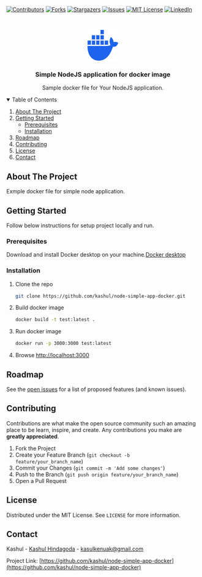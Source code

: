 
[![Contributors][contributors-shield]][contributors-url]
[![Forks][forks-shield]][forks-url]
[![Stargazers][stars-shield]][stars-url]
[![Issues][issues-shield]][issues-url]
[![MIT License][license-shield]][license-url]
[![LinkedIn][linkedin-shield]][linkedin-url]



<!-- PROJECT LOGO -->
<br />
<p align="center">
  <a href="https://github.com/kashul/node-simple-app-docker">
    <img src="images/docker.png" alt="Logo" width="80" height="80">
  </a>

  <h3 align="center">Simple NodeJS application for docker image
</h3>

  <p align="center">
    Sample docker file for Your NodeJS application.
  </p>
</p>



<!-- TABLE OF CONTENTS -->
<details open="open">
  <summary>Table of Contents</summary>
  <ol>
    <li>
      <a href="#about-the-project">About The Project</a>
    </li>
    <li>
      <a href="#getting-started">Getting Started</a>
      <ul>
        <li><a href="#prerequisites">Prerequisites</a></li>
        <li><a href="#installation">Installation</a></li>
      </ul>
    </li>
    <li><a href="#roadmap">Roadmap</a></li>
    <li><a href="#contributing">Contributing</a></li>
    <li><a href="#license">License</a></li>
    <li><a href="#contact">Contact</a></li>
  </ol>
</details>



<!-- ABOUT THE PROJECT -->
## About The Project

Exmple docker file for simple node application.





<!-- GETTING STARTED -->
## Getting Started

Follow below instructions for setup project locally and run.

### Prerequisites

Download and install Docker desktop on your machine.[Docker desktop](https://www.docker.com/products/docker-desktop/)


### Installation


1. Clone the repo
   ```sh
   git clone https://github.com/kashul/node-simple-app-docker.git
   ```
2. Build docker image
   ```sh
   docker build -t test:latest .
   ```
3. Run docker image
   ```sh
   docker run -p 3000:3000 test:latest
   ```
4. Browse [http://localhost:3000](http://localhost:3000)







<!-- ROADMAP -->
## Roadmap

See the [open issues](https://github.com/kashul/node-simple-app-docker/issues) for a list of proposed features (and known issues).



<!-- CONTRIBUTING -->
## Contributing

Contributions are what make the open source community such an amazing place to be learn, inspire, and create. Any contributions you make are **greatly appreciated**.

1. Fork the Project
2. Create your Feature Branch (`git checkout -b feature/your_branch_name`)
3. Commit your Changes (`git commit -m 'Add some changes'`)
4. Push to the Branch (`git push origin feature/your_branch_name`)
5. Open a Pull Request



<!-- LICENSE -->
## License

Distributed under the MIT License. See `LICENSE` for more information.



<!-- CONTACT -->
## Contact

Kashul - [Kashul Hindagoda](https://www.linkedin.com/in/kashul-hindagoda/) - kasulkenuak@gmail.com

Project Link: [https://github.com/kashul/node-simple-app-docker](https://github.com/kashul/node-simple-app-docker)









<!-- MARKDOWN LINKS & IMAGES -->
<!-- https://www.markdownguide.org/basic-syntax/#reference-style-links -->
[contributors-shield]: https://img.shields.io/github/contributors/kashul/node-simple-app-docker?style=for-the-badge
[contributors-url]: https://github.com/kashul/node-simple-app-docker/graphs/contributors
[forks-shield]: https://img.shields.io/github/forks/kashul/node-simple-app-docker?style=for-the-badge
[forks-url]: https://github.com/kashul/node-simple-app-docker/network/members
[stars-shield]: https://img.shields.io/github/stars/kashul/node-simple-app-docker?style=for-the-badge
[stars-url]: https://github.com/kashul/node-simple-app-docker/stargazers
[issues-shield]: https://img.shields.io/github/issues/kashul/node-simple-app-docker?style=for-the-badge
[issues-url]: https://github.com/kashul/node-simple-app-docker/issues
[license-shield]: https://img.shields.io/github/license/kashul/node-simple-app-docker?style=for-the-badge
[license-url]: https://github.com/kashul/node-simple-app-docker/blob/master/LICENSE.txt
[linkedin-shield]: https://img.shields.io/badge/-LinkedIn-black.svg?style=for-the-badge&logo=linkedin&colorB=555
[linkedin-url]: https://www.linkedin.com/in/kashul-hindagoda/
[product-screenshot]: images/screenshot.png
